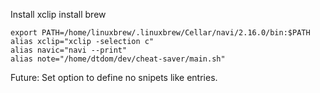 Install xclip
install brew

```
export PATH=/home/linuxbrew/.linuxbrew/Cellar/navi/2.16.0/bin:$PATH
alias xclip="xclip -selection c"
alias navic="navi --print"
alias note="/home/dtdom/dev/cheat-saver/main.sh"
```

Future:
    Set option to define no snipets like entries.
